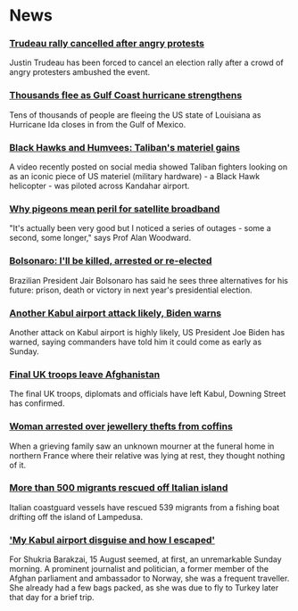 # News
### [Trudeau rally cancelled after angry protests](https://www.bbc.com/news/world-us-canada-58364742)
Justin Trudeau has been forced to cancel an election rally after a crowd of angry protesters ambushed the event.
### [Thousands flee as Gulf Coast hurricane strengthens](https://www.bbc.com/news/world-us-canada-58372746)
Tens of thousands of people are fleeing the US state of Louisiana as Hurricane Ida closes in from the Gulf of Mexico.
### [Black Hawks and Humvees: Taliban's materiel gains](https://www.bbc.com/news/world-asia-58356045)
A video recently posted on social media showed Taliban fighters looking on as an iconic piece of US materiel (military hardware) - a Black Hawk helicopter - was piloted across Kandahar airport.
### [Why pigeons mean peril for satellite broadband](https://www.bbc.com/news/technology-58061230)
"It's actually been very good but I noticed a series of outages - some a second, some longer," says Prof Alan Woodward.
### [Bolsonaro: I'll be killed, arrested or re-elected](https://www.bbc.com/news/world-latin-america-58372754)
Brazilian President Jair Bolsonaro has said he sees three alternatives for his future: prison, death or victory in next year's presidential election.
### [Another Kabul airport attack likely, Biden warns](https://www.bbc.com/news/world-asia-58369922)
Another attack on Kabul airport is highly likely, US President Joe Biden has warned, saying commanders have told him it could come as early as Sunday.
### [Final UK troops leave Afghanistan](https://www.bbc.com/news/uk-58372437)
The final UK troops, diplomats and officials have left Kabul, Downing Street has confirmed.
### [Woman arrested over jewellery thefts from coffins](https://www.bbc.com/news/world-europe-58369921)
When a grieving family saw an unknown mourner at the funeral home in northern France where their relative was lying at rest, they thought nothing of it. 
### [More than 500 migrants rescued off Italian island](https://www.bbc.com/news/world-europe-58372455)
Italian coastguard vessels have rescued 539 migrants from a fishing boat drifting off the island of Lampedusa. 
### ['My Kabul airport disguise and how I escaped'](https://www.bbc.com/news/world-asia-58345901)
For Shukria Barakzai, 15 August seemed, at first, an unremarkable Sunday morning. A prominent journalist and politician, a former member of the Afghan parliament and ambassador to Norway, she was a frequent traveller. She already had a few bags packed, as she was due to fly to Turkey later that day for a brief trip. 
